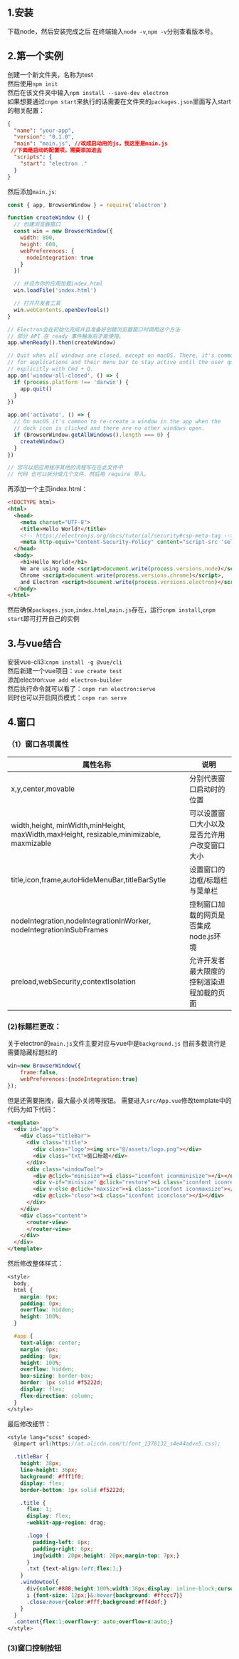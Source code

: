 ## 1.安装
下载node，然后安装完成之后
在终端输入`node -v`,`npm -v`分别查看版本号。
## 2.第一个实例
创建一个新文件夹，名称为test  
然后使用`npm init`  
然后在该文件夹中输入`npm install --save-dev electron`  
如果想要通过`cnpm start`来执行的话需要在文件夹的`packages.json`里面写入start的相关配置：
```json
{
  "name": "your-app",
  "version": "0.1.0",
  "main": "main.js", //改成启动用的js，我这里是main.js
 //下面是启动的配置项，需要添加进去
  "scripts": {
    "start": "electron ."
  }
}
```
然后添加`main.js`:
```js
const { app, BrowserWindow } = require('electron')

function createWindow () {   
  // 创建浏览器窗口
  const win = new BrowserWindow({
    width: 800,
    height: 600,
    webPreferences: {
      nodeIntegration: true
    }
  })

  // 并且为你的应用加载index.html
  win.loadFile('index.html')

  // 打开开发者工具
  win.webContents.openDevTools()
}

// Electron会在初始化完成并且准备好创建浏览器窗口时调用这个方法
// 部分 API 在 ready 事件触发后才能使用。
app.whenReady().then(createWindow)

// Quit when all windows are closed, except on macOS. There, it's common
// for applications and their menu bar to stay active until the user quits
// explicitly with Cmd + Q.
app.on('window-all-closed', () => {
  if (process.platform !== 'darwin') {
    app.quit()
  }
})

app.on('activate', () => {
  // On macOS it's common to re-create a window in the app when the
  // dock icon is clicked and there are no other windows open.
  if (BrowserWindow.getAllWindows().length === 0) {
    createWindow()
  }
})

// 您可以把应用程序其他的流程写在在此文件中
// 代码 也可以拆分成几个文件，然后用 require 导入。
```
再添加一个主页index.html：
```html
<!DOCTYPE html>
<html>
  <head>
    <meta charset="UTF-8">
    <title>Hello World!</title>
    <!-- https://electronjs.org/docs/tutorial/security#csp-meta-tag -->
    <meta http-equiv="Content-Security-Policy" content="script-src 'self' 'unsafe-inline';" />
  </head>
  <body>
    <h1>Hello World!</h1>
    We are using node <script>document.write(process.versions.node)</script>,
    Chrome <script>document.write(process.versions.chrome)</script>,
    and Electron <script>document.write(process.versions.electron)</script>.
  </body>
</html>
```
然后确保`packages.json`,`index.html`,`main.js`存在，运行`cnpm install`,`cnpm start`即可打开自己的实例
## 3.与vue结合
安装vue-cli3:`cnpm install -g @vue/cli`  
然后新建一个vue项目：`vue create test`  
添加electron:`vue add electron-builder`  
然后执行命令就可以看了：`cnpm run electron:serve`  
同时也可以开启网页模式：`cnpm run serve`
## 4.窗口
### （1）窗口各项属性
|属性名称|说明|
|-|----|
|x,y,center,movable|分别代表窗口启动时的位置|
|width,height,  minWidth,minHeight,  maxWidth,maxHeight,  resizable,minimizable,  maxmizable|可以设置窗口大小以及是否允许用户改变窗口大小|
|title,icon,frame,autoHideMenuBar,titleBarSytle|设置窗口的边框/标题栏与菜单栏|
|nodeIntegration,nodeIntegrationInWorker,  nodeIntegrationInSubFrames|控制窗口加载的网页是否集成node.js环境|
|preload,webSecurity,contextIsolation|允许开发者最大限度的控制渲染进程加载的页面|
### (2)标题栏更改：
关于electron的`main.js`文件主要对应与vue中是`background.js`
目前多数流行是需要隐藏标题栏的
```js
win=new BrowserWindow({
    frame:false,
    webPreferences:{nodeIntegration:true}
});
```
但是还需要拖拽，最大最小关闭等按钮。
需要进入`src/App.vue`修改template中的代码为如下代码：
```html
<template>
  <div id="app">
    <div class="titleBar">
      <div class="title">
        <div class="logo"><img src="@/assets/logo.png"></div>
        <div class="txt">窗口标题</div>
      </div>
      <div class="windowTool">
        <div @click="minisize"><i class="iconfont iconminisize"></i></div>
        <div v-if="minisize" @click="restore"><i class="iconfont iconrestore"></i></div>
        <div v-else @click="maxsize"><i class="iconfont iconmaxsize"></i></div>
        <div @click="close"><i class="iconfont iconclose"></i></div>
      </div>
    </div>
    <div class="content">
      <router-view>
      </router-view>
    </div>
  </div>
</template>
```
然后修改整体样式：
```css
<style>
  body,
  html {
    margin: 0px;
    padding: 0px;
    overflow: hidden;
    height: 100%;
  }

  #app {
    text-align: center;
    margin: 0px;
    padding: 0px;
    height: 100%;
    overflow: hidden;
    box-sizing: border-box;
    border: 1px solid #f5222d;
    display: flex;
    flex-direction: column;
  }
</style>
```
最后修改细节：
```scss
<style lang="scss" scoped>
  @import url(https://at.alicdn.com/t/font_1378132_s4e44adve5.css);

  .titleBar {
    height: 38px;
    line-height: 36px;
    background: #fff1f0;
    display: flex;
    border-bottom: 1px solid #f5222d;

    .title {
      flex: 1;
      display: flex;
      -webkit-app-region: drag;

      .logo {
        padding-left: 8px;
        padding-right: 6px;
        img{width: 20px;height: 20px;margin-top: 7px;}
      }
      .txt {text-align:left;flex:1;}
    }
    .windowtool{
      div{color:#888;height:100%;width:38px;display: inline-block;cursor:pointer;
      i {font-size: 12px;}&:hover{background: #ffccc7}}
      .close:hover{color:#fff;background:#ff4d4f;}
    }
  }
  .content{flex:1;overflow-y: auto;overflow-x:auto;}
</style>
```
### (3)窗口控制按钮











